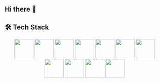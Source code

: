 ## Hi there 👋
## 🛠 Tech Stack

<p align="center">
  <!-- Frontend -->
  <img src="https://skillicons.dev/icons?i=html" width="60" height="60" />
  <img src="https://skillicons.dev/icons?i=css" width="60" height="60" />
  <img src="https://skillicons.dev/icons?i=javascript" width="60" height="60" />
  <img src="https://skillicons.dev/icons?i=react" width="60" height="60" />
  
  <!-- Backend -->
  <img src="https://skillicons.dev/icons?i=nodejs" width="60" height="60" />
  <img src="https://skillicons.dev/icons?i=express" width="60" height="60" />
  
  <!-- Database -->
  <img src="https://skillicons.dev/icons?i=mongodb" width="60" height="60" />
  
  <!-- Programming Languages -->
  <img src="https://skillicons.dev/icons?i=c" width="60" height="60" />
  <img src="https://skillicons.dev/icons?i=cpp" width="60" height="60" />
  <img src="https://skillicons.dev/icons?i=java" width="60" height="60" />
  <img src="https://skillicons.dev/icons?i=python" width="60" height="60" />
</p>
